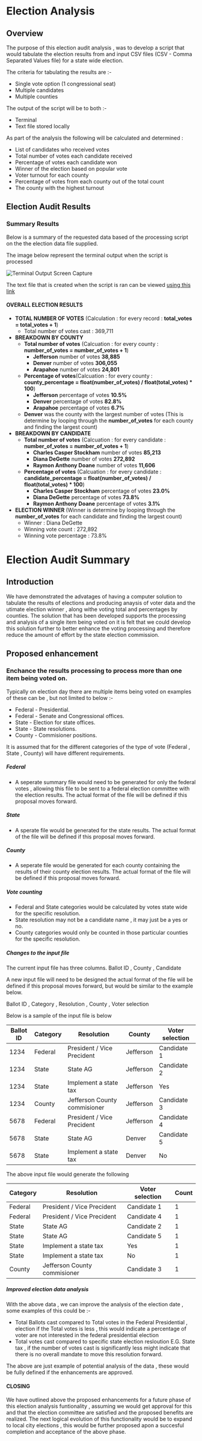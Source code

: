 # Election Analysis

## Overview

The purpose of this election audit analysis , was to develop a script that would tabulate the election results from and input CSV files (CSV - Comma Separated Values file) for a state wide election. 

The criteria for tabulating the results are :- 
- Single vote option (1 congressional seat)
- Multiple candidates
- Multiple counties

The output of the script will be to both :- 
- Terminal 
- Text file stored locally

As part of the analysis the following will be calculated and determined :
- List of candidates who received votes
- Total number of votes each candidate received
- Percentage of votes each candidate won
- Winner of the election based on popular vote
- Voter turnout for each county
- Percentage of votes from each county out of the total count
- The county with the highest turnout

## Election Audit Results

### Summary Results

Below is a summary of the requested data based of the processing script on the the election data file supplied.

The image below represent the terminal output when the script is processed

![Terminal Output Screen Capture](/Resources/Terminal_Output_Election_Analysis.png)

The text file that is created when the script is ran can be viewed [using this link](/analysis/election_analysis.txt)

#### OVERALL ELECTION RESULTS

  - __TOTAL NUMBER OF VOTES__ (Calculation : for every record : __total_votes = total_votes + 1__)
    - Total number of votes cast : 369,711
  - __BREAKDOWN BY COUNTY__
    - __Total number of votes__ (Calcuation : for every county : __number_of_votes = number_of_votes + 1__)
      - __Jefferson__ number of votes __38,885__
      - __Denver__ number of votes __306,055__
      - __Arapahoe__ number of votes __24,801__
    - __Percentage of votes__(Calcuation : for every county : __county_percentage = float(number_of_votes) / float(total_votes) * 100__)
      - __Jefferson__ percentage of votes __10.5%__
      - __Denver__ percentage of votes __82.8%__
      - __Arapahoe__ percentage of votes __6.7%__
    - __Denver__ was the county with the largest number of votes (This is determine by looping through the __number_of_votes__ for each county and finding the largest count)
  - __BREAKDOWN BY CANDIDATE__
    - __Total number of votes__ (Calcuation : for every candidate : __number_of_votes = number_of_votes + 1__)
      - __Charles Casper Stockham__ number of votes __85,213__
      - __Diana DeGette__ number of votes __272,892__
      - __Raymon Anthony Doane__ number of votes __11,606__
    - __Percentage of votes__ (Calcuation : for every candidate : __candidate_percentage = float(number_of_votes) / float(total_votes) * 100__)
      - __Charles Casper Stockham__ percentage of votes __23.0%__
      - __Diana DeGette__ percentage of votes __73.8%__
      - __Raymon Anthony Doane__ percentage of votes __3.1%__
- __ELECTION WINNER__ (Winner is determine by looping through the __number_of_votes__ for each candidate and finding the largest count)
    - Winner : Diana DeGette
    - Winning vote count : 272,892 
    - Winning vote percentage : 73.8%

# Election Audit Summary

## Introduction

We have demonstrated the advatages of having a computer solution to tabulate the results of elections and producing anaysis of voter data and the utimate election winner , along withe voting total and percentages by counties. The solution that has been developed supports the processing and analysis of a single item being voted on it is felt that we could develop this solution further to better enhance the voting processing and therefore reduce the amount of effort by the state election commission.

## Proposed enhancement

### Enchance the results processing to process more than one item being voted on.

Typically on election day there are multiple items being voted on examples of these can be , but not limited to below :- 
- Federal - Presidential.
- Federal - Senate and Congressional offices.
- State   - Election for state offices.
- State   - State resolutions.
- County  - Commisioner positions.

It is assumed that for the different categories of the type of vote (Federal , State , County) will have different requirements.

##### Federal
- A seperate summary file would need to be generated for only the federal votes , allowing this file to be sent to a federal election committee with the election results. The actual format of the file will be defined if this proposal moves forward.

##### State
- A sperate file would be generated for the state results. The actual format of the file will be defined if this proposal moves forward.

##### County
- A seperate file would be generated for each county containing the results of their county election results. The actual format of the file will be defined if this proposal moves forward.

##### Vote counting
- Federal and State categories would be calculated by votes state wide for the specific resolution.
- State resolution may not be a candidate name , it may just be a yes or no.
- County categories would only be counted in those particular counties for the specific resolution.

##### Changes to the input file
The current input file has three columns.
Ballot ID , County , Candidate

A new input file will need to be designed the actual format of the file will be defined if this proposal moves forward, but would be similar to the example below. 

Ballot ID , Category , Resolution , County , Voter selection

Below is a sample of the input file is below

Ballot ID | Category | Resolution | County | Voter selection|
------|--------|--------|--------|--------|
1234|Federal|President / Vice Precident|Jefferson|Candidate 1|
1234|State|State AG|Jefferson|Candidate 2|
1234|State|Implement a state tax|Jefferson|Yes|
1234|County|Jefferson County commisioner|Jefferson|Candidate 3|
5678|Federal|President / Vice Precident|Jefferson|Candidate 4|
5678|State|State AG|Denver|Candidate 5|
5678|State|Implement a state tax|Denver|No|

The above input file would generate the following

Category | Resolution | Voter selection |Count|
--------|--------|--------|--------|
Federal|President / Vice Precident|Candidate 1|1|
Federal|President / Vice Precident|Candidate 4|1|
State|State AG|Candidate 2|1|
State|State AG|Candidate 5|1|
State|Implement a state tax|Yes|1|
State|Implement a state tax|No|1|
County|Jefferson County commisioner|Candidate 3|1|

##### Improved election data analysis

With the above data , we can improve the analysis of the election date , some examples of this could be :- 

- Total Ballots cast compared to Total votes in the Federal Presidential , election if the Total votes is less , this would indicate a percentage of voter are not interested in the federal presidential election
- Total votes cast compared to specific state election resloution E.G. State tax , if the number of votes cast is significantly less might indicate that there is no overall mandate to move this resolution forward.

The above are just example of potential analysis of the data , these would be fully defined if the enhancements are approved.

#### CLOSING

We have outlined above the proposed enhancements for a future phase of this election analysis funtionality , assuming we would get approval for this and that the election committee are satisfied and the proposed benefits are realized. The next logical evolution of this functionality would be to expand to local city elections , this would be further proposed apon a succesful completion and acceptance of the above phase.
